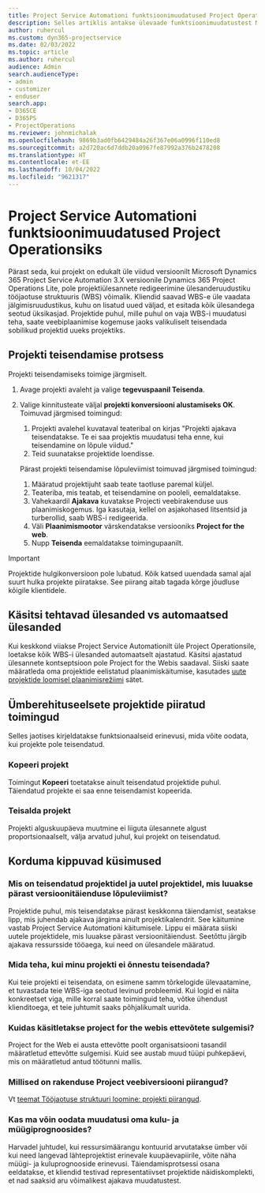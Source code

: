 ```yaml
---
title: Project Service Automationi funktsioonimuudatused Project Operationsiks
description: Selles artiklis antakse ülevaade funktsioonimuudatustest Microsoft Dynamics 365 Project Service Automation kuni Dynamics 365 Project Operations.
author: ruhercul
ms.custom: dyn365-projectservice
ms.date: 02/03/2022
ms.topic: article
ms.author: ruhercul
audience: Admin
search.audienceType:
- admin
- customizer
- enduser
search.app:
- D365CE
- D365PS
- ProjectOperations
ms.reviewer: johnmichalak
ms.openlocfilehash: 9869b3ad0fb6429484a26f367e06a0996f110ed8
ms.sourcegitcommit: a2d720ac6d7ddb20a0967fe87992a376b2478208
ms.translationtype: HT
ms.contentlocale: et-EE
ms.lasthandoff: 10/04/2022
ms.locfileid: "9621317"
---
```

# <a name="feature-changes-for-project-service-automation-to-project-operations"></a>Project Service Automationi funktsioonimuudatused Project Operationsiks

Pärast seda, kui projekt on edukalt üle viidud versioonilt Microsoft Dynamics 365 Project Service Automation 3.X versioonile Dynamics 365 Project Operations Lite, pole projektiülesannete redigeerimine ülesanderuudustiku tööjaotuse struktuuris (WBS) võimalik. Kliendid saavad WBS-e üle vaadata jälgimisruudustikus, kuhu on lisatud uued väljad, et esitada kõik ülesandega seotud üksikasjad. Projektide puhul, mille puhul on vaja WBS-i muudatusi teha, saate veebiplaanimise kogemuse jaoks valikuliselt teisendada sobilikud projektid uueks projektiks.

## <a name="project-conversion-process"></a>Projekti teisendamise protsess

Projekti teisendamiseks toimige järgmiselt.

1. Avage projekti avaleht ja valige **tegevuspaanil Teisenda**.
1. Valige kinnitusteate väljal **projekti konversiooni alustamiseks OK**. Toimuvad järgmised toimingud:

    1. Projekti avalehel kuvataval teateribal on kirjas "Projekti ajakava teisendatakse. Te ei saa projektis muudatusi teha enne, kui teisendamine on lõpule viidud."
    1. Teid suunatakse projektide loendisse.

    Pärast projekti teisendamise lõpuleviimist toimuvad järgmised toimingud:

    1. Määratud projektijuht saab teate taotluse paremal küljel.
    1. Teateriba, mis teatab, et teisendamine on pooleli, eemaldatakse.
    1. Vahekaardil **Ajakava** kuvatakse Projecti veebirakenduse uus plaanimiskogemus. Iga kasutaja, kellel on asjakohased litsentsid ja turberollid, saab WBS-i redigeerida.
    1. Väli **Plaanimismootor** värskendatakse versiooniks **Project for the web**.
    1. Nupp **Teisenda** eemaldatakse toimingupaanilt.

> [!IMPORTANT]
> Projektide hulgikonversioon pole lubatud. Kõik katsed uuendada samal ajal suurt hulka projekte piiratakse. See piirang aitab tagada kõrge jõudluse kõigile klientidele.

## <a name="manual-tasks-vs-automatic-tasks"></a>Käsitsi tehtavad ülesanded vs automaatsed ülesanded

Kui keskkond viiakse Project Service Automationilt üle Project Operationsile, loetakse kõik WBS-i ülesanded automaatselt ajastatud. Käsitsi ajastatud ülesannete kontseptsioon pole Project for the Webis saadaval. Siiski saate määratleda oma projektide eelistatud plaanimiskäitumise, kasutades [uute projektide loomisel plaanimisrežiimi](/project-management/scheduling-modes.md) sätet.

## <a name="restricted-operations-for-pre-conversion-projects"></a>Ümberehituseelsete projektide piiratud toimingud

Selles jaotises kirjeldatakse funktsionaalseid erinevusi, mida võite oodata, kui projekte pole teisendatud.

### <a name="copy-project"></a>Kopeeri projekt

Toimingut **Kopeeri** toetatakse ainult teisendatud projektide puhul. Täiendatud projekte ei saa enne teisendamist kopeerida.

### <a name="move-project"></a>Teisalda projekt

Projekti alguskuupäeva muutmine ei liiguta ülesannete algust proportsionaalselt, välja arvatud juhul, kui projekt on teisendatud.

## <a name="frequently-asked-questions"></a>Korduma kippuvad küsimused

### <a name="what-are-the-differences-between-converted-projects-and-new-projects-that-are-created-after-the-upgrade-has-been-completed"></a>Mis on teisendatud projektidel ja uutel projektidel, mis luuakse pärast versioonitäienduse lõpuleviimist?

Projektide puhul, mis teisendatakse pärast keskkonna täiendamist, seatakse lipp, mis juhendab ajakava järgima ainult projektikalendrit. See käitumine vastab Project Service Automationi käitumisele. Lippu ei määrata siiski uutele projektidele, mis luuakse pärast versioonitäiendust. Seetõttu järgib ajakava ressursside tööaega, kui need on ülesandele määratud.

### <a name="what-should-i-do-if-my-project-fails-to-be-converted"></a>Mida teha, kui minu projekti ei õnnestu teisendada?

Kui teie projekti ei teisendata, on esimene samm tõrkelogide ülevaatamine, et tuvastada teie WBS-iga seotud levinud probleemid. Kui logid ei näita konkreetset viga, mille korral saate toiminguid teha, võtke ühendust klienditoega, et teie juhtumit saaks põhjalikumalt uurida.

### <a name="how-are-business-closures-handled-in-project-for-the-web"></a>Kuidas käsitletakse project for the webis ettevõtete sulgemisi?

Project for the Web ei austa ettevõtte poolt organisatsiooni tasandil määratletud ettevõtte sulgemisi. Kuid see austab muud tüüpi puhkepäevi, mis on määratletud antud töötunni mallis.

### <a name="what-are-the-limitations-of-project-for-the-web"></a>Millised on rakenduse Project veebiversiooni piirangud?

Vt [teemat Tööjaotuse struktuuri loomine: projekti piirangud](/project-management/create-wbs#project-limitations.md).

### <a name="can-i-expect-changes-to-my-cost-and-sales-estimates"></a>Kas ma võin oodata muudatusi oma kulu- ja müügiprognoosides?

Harvadel juhtudel, kui ressursimäärangu kontuurid arvutatakse ümber või kui need langevad lähteprojektist erinevale kuupäevapiirile, võite näha müügi- ja kuluprognooside erinevusi. Täiendamisprotsessi osana eeldatakse, et kliendid testivad representatiivset projektide näidiskomplekti, et nad saaksid aru võimalikest ajakava muudatustest.
